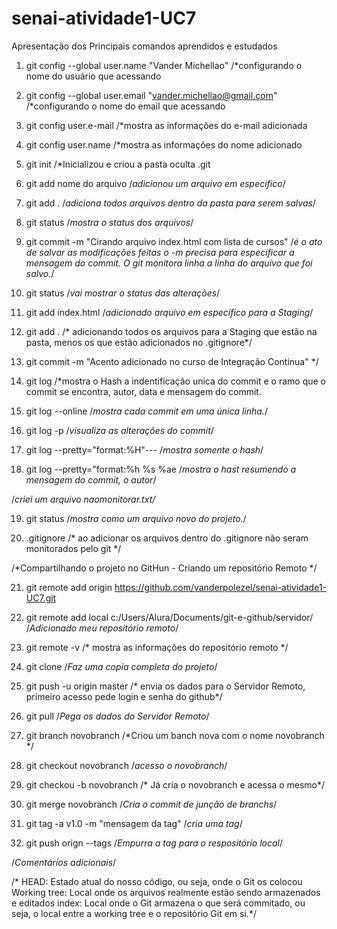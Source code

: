# senai-atividade1-UC7

Apresentação dos Principais comandos aprendidos e estudados

1. git config --global user.name "Vander Michellao" /*configurando o nome do usuário que acessando

2. git config --global user.email "vander.michellao@gmail.com" /*configurando o nome do email que acessando

3. git config user.e-mail /*mostra as informações do e-mail adicionada

4. git config user.name /*mostra as informações do nome adicionado

5. git init /*Inicializou e criou a pasta oculta .git

6. git add nome do arquivo /*adicionou um arquivo em especifico*/

7. git add . /*adiciona todos arquivos dentro da pasta para serem salvas*/

8. git status /*mostra o status dos arquivos*/

9. git commit -m "Cirando arquivo index.html com lista de cursos" /*é o ato de salvar as modificações feitas o -m precisa para especificar a mensagem do commit. O git monitora linha a linha do arquivo que foi salvo.*/

10. git status /*vai mostrar o status das alterações*/

11. git add index.html /*adicionado arquivo em específico para a Staging*/

12. git add . /* adicionando todos os arquivos para a Staging que estão na pasta, menos os que estão adicionados no .gitignore*/

13. git commit -m "Acento adicionado no curso de Integração Continua" */

14. git log /*mostra o Hash a indentificação unica do commit e o ramo que o commit se encontra, autor, data e mensagem do commit.

15. git log --online /*mostra cada commit em uma única linha.*/

16. git log -p   /*visualiza as alterações do commit*/

17. git log --pretty="format:%H"--- /*mostra somente o hash*/

18. git log --pretty="format:%h %s %ae  /*mostra o hast resumendo a mensagem do commit, o autor*/

/*criei um arquivo naomonitorar.txt/*

19. git status  /*mostra como um arquivo novo do projeto.*/

20. .gitignore  /* ao adicionar os arquivos dentro do .gitignore não seram monitorados pelo git */

/*Compartilhando o projeto no GitHun - Criando um repositório Remoto */

21. git remote add origin https://github.com/vanderpolezel/senai-atividade1-UC7.git

22. git remote add local c:/Users/Alura/Documents/git-e-github/servidor/ /*Adicionado meu repositório remoto*/

23. git remote -v /* mostra as informações do repositório remoto */

24. git clone /*Faz uma copia completa do projeto*/

25. git push -u origin master /* envia os dados para o Servidor Remoto, primeiro acesso pede login e senha do github*/

26. git pull /*Pega os dados do Servidor Remoto*/

27. git branch novobranch /*Criou um banch nova com o nome novobranch */

28. git checkout novobranch /*acesso o novobranch*/

29. git checkou -b novobranch /* Já cria o novobranch e acessa o mesmo*/

30. git merge novobranch /*Cria o commit de junção de branchs*/

31. git tag -a v1.0 -m "mensagem da tag" /*cria uma tag*/

32. git push orign --tags /*Empurra a tag para o respositório local*/

/*Comentários adicionais*/

/* HEAD: Estado atual do nosso código, ou seja, onde o Git os colocou
Working tree: Local onde os arquivos realmente estão sendo armazenados e editados
index: Local onde o Git armazena o que será commitado, ou seja, o local entre a working tree e o repositório Git em si.*/
